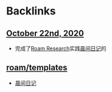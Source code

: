 
# Backlinks
## [October 22nd, 2020](<October 22nd, 2020.md>)
- 完成了[Roam Research](<Roam Research.md>)实践[晨间日记](<晨间日记.md>)的

## [roam/templates](<roam/templates.md>)
- [晨间日记](<晨间日记.md>)


